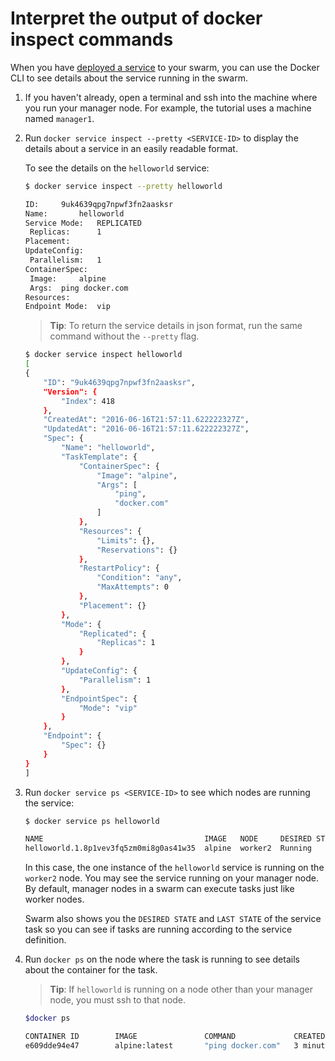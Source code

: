 # Interpret the output of docker inspect commands

When you have [deployed a service](deploy-service.md) to your swarm, you can use
the Docker CLI to see details about the service running in the swarm.

1.  If you haven't already, open a terminal and ssh into the machine where you
    run your manager node. For example, the tutorial uses a machine named
    `manager1`.

2.  Run `docker service inspect --pretty <SERVICE-ID>` to display the details
    about a service in an easily readable format.

    To see the details on the `helloworld` service:

    ```bash
    $ docker service inspect --pretty helloworld

    ID:		9uk4639qpg7npwf3fn2aasksr
    Name:		helloworld
    Service Mode:	REPLICATED
     Replicas:		1
    Placement:
    UpdateConfig:
     Parallelism:	1
    ContainerSpec:
     Image:		alpine
     Args:	ping docker.com
    Resources:
    Endpoint Mode:  vip
    ```

    >**Tip**: To return the service details in json format, run the same command
    without the `--pretty` flag.

    ```bash
    $ docker service inspect helloworld
    [
    {
        "ID": "9uk4639qpg7npwf3fn2aasksr",
        "Version": {
            "Index": 418
        },
        "CreatedAt": "2016-06-16T21:57:11.622222327Z",
        "UpdatedAt": "2016-06-16T21:57:11.622222327Z",
        "Spec": {
            "Name": "helloworld",
            "TaskTemplate": {
                "ContainerSpec": {
                    "Image": "alpine",
                    "Args": [
                        "ping",
                        "docker.com"
                    ]
                },
                "Resources": {
                    "Limits": {},
                    "Reservations": {}
                },
                "RestartPolicy": {
                    "Condition": "any",
                    "MaxAttempts": 0
                },
                "Placement": {}
            },
            "Mode": {
                "Replicated": {
                    "Replicas": 1
                }
            },
            "UpdateConfig": {
                "Parallelism": 1
            },
            "EndpointSpec": {
                "Mode": "vip"
            }
        },
        "Endpoint": {
            "Spec": {}
        }
    }
    ]
    ```

4.  Run `docker service ps <SERVICE-ID>` to see which nodes are running the
    service:

    ```bash
    $ docker service ps helloworld

    NAME                                    IMAGE   NODE     DESIRED STATE  LAST STATE
    helloworld.1.8p1vev3fq5zm0mi8g0as41w35  alpine  worker2  Running        Running 3 minutes
    ```

    In this case, the one instance of the `helloworld` service is running on the
    `worker2` node. You may see the service running on your manager node. By
    default, manager nodes in a swarm can execute tasks just like worker nodes.

    Swarm also shows you the `DESIRED STATE` and `LAST STATE` of the service
    task so you can see if tasks are running according to the service
    definition.

4.  Run `docker ps` on the node where the task is running to see details about
    the container for the task.

    >**Tip**: If `helloworld` is running on a node other than your manager node,
    you must ssh to that node.

    ```bash
    $docker ps

    CONTAINER ID        IMAGE               COMMAND             CREATED             STATUS              PORTS               NAMES
    e609dde94e47        alpine:latest       "ping docker.com"   3 minutes ago       Up 3 minutes                            helloworld.1.8p1vev3fq5zm0mi8g0as41w35
    ```

